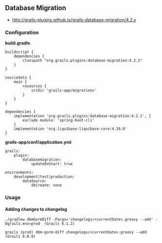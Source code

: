
## Database Migration

- http://grails-plugins.github.io/grails-database-migration/4.2.x

### Configuration

**build.gradle**

    buildscript {
        dependencies {
            classpath "org.grails.plugins:database-migration:4.2.1"
        }
    }

    sourceSets {
        main {
            resources {
                srcDir 'grails-app/migrations'
            }
        }
    }

    dependencies {
        implementation 'org.grails.plugins:database-migration:4.2.1', {
            exclude module: 'spring-boot-cli'
        }
        implementation 'org.liquibase:liquibase-core:4.19.0'
    }

**grails-app/conf/application.yml**

    grails:
        plugin:
            databasemigration:
                updateOnStart: true

    environments:
        development|test|production:
            dataSource:
                dbCreate: none
    
### Usage
#### Adding changes to changelog

    ./gradlew dbmGormDiff -Pargs='changelogs/<currentDate>.groovy --add' -Dgrails.env=prod  (Grails 6.1.2)
 
    grails (prod) dbm-gorm-diff changelogs/<currentDate>.groovy --add                       (Grails 6.0.0)


  
